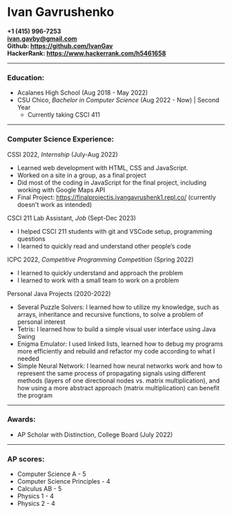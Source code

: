 # Ivan Gavrushenko
**+1 (415) 996-7253**  
**<ivan.gavby@gmail.com>**  
**Github: <https://github.com/IvanGav>**  
**HackerRank: <https://www.hackerrank.com/h5461658>**

***

### Education:
- Acalanes High School (Aug 2018 - May 2022)
- CSU Chico, *Bachelor in Computer Science* (Aug 2022 - Now) \| Second Year
  - Currently taking CSCI 411

***

### Computer Science Experience:
CSSI 2022, *Internship* (July-Aug 2022)
- Learned web development with HTML, CSS and JavaScript.
- Worked on a site in a group, as a final project
- Did most of the coding in JavaScript for the final project, including working with Google Maps API 
- Final Project: <https://finalprojectjs.ivangavrushenk1.repl.co/> (currently doesn't work as intended)

CSCI 211 Lab Assistant, *Job* (Sept-Dec 2023)
- I helped CSCI 211 students with git and VSCode setup, programming questions
- I learned to quickly read and understand other people’s code

ICPC 2022, *Competitive Programming Competition* (Spring 2022)
- I learned to quickly understand and approach the problem
- I learned to work with a small team to work on a problem

Personal Java Projects (2020-2022)
- Several Puzzle Solvers:  I learned how to utilize my knowledge, such as arrays, inheritance and recursive functions, to solve a problem of personal interest
- Tetris:  I learned how to build a simple visual user interface using Java Swing
- Enigma Emulator:  I used linked lists, learned how to debug my programs more efficiently and rebuild and refactor my code according to what I needed
- Simple Neural Network: I learned how neural networks work and how to represent the same process of propagating signals using different methods (layers of one directional nodes vs. matrix multiplication), and how using a more abstract approach (matrix multiplication) can benefit the program

***

### Awards:
- AP Scholar with Distinction, College Board (July 2022)

***

### AP scores:
- Computer Science A - 5
- Computer Science Principles - 4
- Calculus AB - 5
- Physics 1 - 4
- Physics 2 - 4
